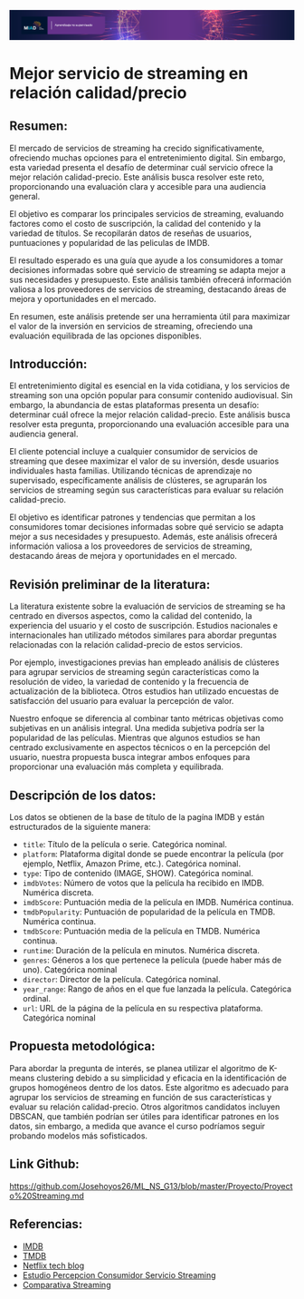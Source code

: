 ![Portada](../Semana%202/figs/ans_banner_1920x200.png)

# Mejor servicio de streaming en relación calidad/precio

## Resumen:
El mercado de servicios de streaming ha crecido significativamente, ofreciendo muchas opciones para el entretenimiento digital. Sin embargo, esta variedad presenta el desafío de determinar cuál servicio ofrece la mejor relación calidad-precio. Este análisis busca resolver este reto, proporcionando una evaluación clara y accesible para una audiencia general.

El objetivo es comparar los principales servicios de streaming, evaluando factores como el costo de suscripción, la calidad del contenido y la variedad de títulos. Se recopilarán datos de reseñas de usuarios, puntuaciones y popularidad de las peliculas de IMDB.

El resultado esperado es una guía que ayude a los consumidores a tomar decisiones informadas sobre qué servicio de streaming se adapta mejor a sus necesidades y presupuesto. Este análisis también ofrecerá información valiosa a los proveedores de servicios de streaming, destacando áreas de mejora y oportunidades en el mercado.

En resumen, este análisis pretende ser una herramienta útil para maximizar el valor de la inversión en servicios de streaming, ofreciendo una evaluación equilibrada de las opciones disponibles.

## Introducción:
El entretenimiento digital es esencial en la vida cotidiana, y los servicios de streaming son una opción popular para consumir contenido audiovisual. Sin embargo, la abundancia de estas plataformas presenta un desafío: determinar cuál ofrece la mejor relación calidad-precio. Este análisis busca resolver esta pregunta, proporcionando una evaluación accesible para una audiencia general.

El cliente potencial incluye a cualquier consumidor de servicios de streaming que desee maximizar el valor de su inversión, desde usuarios individuales hasta familias. Utilizando técnicas de aprendizaje no supervisado, específicamente análisis de clústeres, se agruparán los servicios de streaming según sus características para evaluar su relación calidad-precio.

El objetivo es identificar patrones y tendencias que permitan a los consumidores tomar decisiones informadas sobre qué servicio se adapta mejor a sus necesidades y presupuesto. Además, este análisis ofrecerá información valiosa a los proveedores de servicios de streaming, destacando áreas de mejora y oportunidades en el mercado.

## Revisión preliminar de la literatura:
La literatura existente sobre la evaluación de servicios de streaming se ha centrado en diversos aspectos, como la calidad del contenido, la experiencia del usuario y el costo de suscripción. Estudios nacionales e internacionales han utilizado métodos similares para abordar preguntas relacionadas con la relación calidad-precio de estos servicios.

Por ejemplo, investigaciones previas han empleado análisis de clústeres para agrupar servicios de streaming según características como la resolución de video, la variedad de contenido y la frecuencia de actualización de la biblioteca. Otros estudios han utilizado encuestas de satisfacción del usuario para evaluar la percepción de valor.

Nuestro enfoque se diferencia al combinar tanto métricas objetivas como subjetivas en un análisis integral. Una medida subjetiva podría ser la popularidad de las películas. Mientras que algunos estudios se han centrado exclusivamente en aspectos técnicos o en la percepción del usuario, nuestra propuesta busca integrar ambos enfoques para proporcionar una evaluación más completa y equilibrada.

## Descripción de los datos:
Los datos se obtienen de la base de título de la pagína IMDB y están estructurados de la siguiente manera:

- `title`: Título de la película o serie. Categórica nominal.
- `platform`: Plataforma digital donde se puede encontrar la película (por ejemplo, Netflix, Amazon Prime, etc.). Categórica nominal.
- `type`: Tipo de contenido (IMAGE, SHOW). Categórica nominal.
- `imdbVotes`: Número de votos que la película ha recibido en IMDB. Numérica discreta.
- `imdbScore`: Puntuación media de la película en IMDB. Numérica continua.
- `tmdbPopularity`: Puntuación de popularidad de la película en TMDB. Numérica continua.
- `tmdbScore`: Puntuación media de la película en TMDB. Numérica continua. 
- `runtime`: Duración de la película en minutos. Numérica discreta.
- `genres`: Géneros a los que pertenece la película (puede haber más de uno). Categórica nominal
- `director`: Director de la película. Categórica nominal.
- `year_range`: Rango de años en el que fue lanzada la película. Categórica ordinal.
- `url`: URL de la página de la película en su respectiva plataforma. Categórica nominal

## Propuesta metodológica:
Para abordar la pregunta de interés, se planea utilizar el algoritmo de K-means clustering debido a su simplicidad y eficacia en la identificación de grupos homogéneos dentro de los datos. Este algoritmo es adecuado para agrupar los servicios de streaming en función de sus características y evaluar su relación calidad-precio. Otros algoritmos candidatos incluyen DBSCAN, que también podrían ser útiles para identificar patrones en los datos, sin embargo, a medida que avance el curso podríamos seguir probando modelos más sofisticados.

## Link Github:
https://github.com/Josehoyos26/ML_NS_G13/blob/master/Proyecto/Proyecto%20Streaming.md

## Referencias:
- [IMDB](https://www.imdb.com)
- [TMDB](https://www.themoviedb.org)
- [Netflix tech blog](https://netflixtechblog.com/)
- [Estudio Percepcion Consumidor Servicio Streaming](https://repositorio.usm.cl/server/api/core/bitstreams/d67c307d-1a49-4c90-b54d-335457c3938d/content)
- [Comparativa Streaming](https://www.xataka.com/basics/comparativa-disney-netflix-hbo-movistar-prime-video-apple-filmin-catalogo-funciones-precios)
